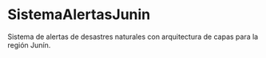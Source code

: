 # SistemaAlertasJunin
Sistema de alertas de desastres naturales con arquitectura de capas para la región Junín.
